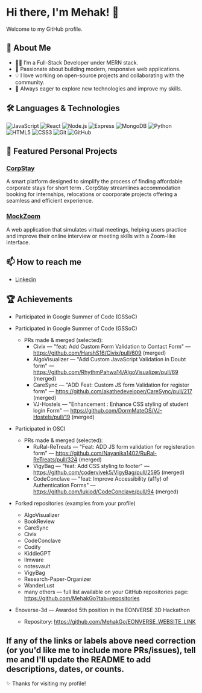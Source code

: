 
# Hi there, I'm Mehak! 👋

Welcome to my GitHub profile.

## 🚀 About Me

- 👩‍💻 I’m a Full-Stack Developer under MERN stack.
- 🌱 Passionate about building modern, responsive web applications.
- 💡 I love working on open-source projects and collaborating with the community.
- 🎯 Always eager to explore new technologies and improve my skills.

## 🛠️ Languages & Technologies

![JavaScript](https://img.shields.io/badge/-JavaScript-F7DF1E?style=flat&logo=javascript&logoColor=black)
![React](https://img.shields.io/badge/-React-61DAFB?style=flat&logo=react&logoColor=black)
![Node.js](https://img.shields.io/badge/-Node.js-339933?style=flat&logo=node.js&logoColor=white)
![Express](https://img.shields.io/badge/-Express-000000?style=flat&logo=express&logoColor=white)
![MongoDB](https://img.shields.io/badge/-MongoDB-47A248?style=flat&logo=mongodb&logoColor=white)
![Python](https://img.shields.io/badge/-Python-3776AB?style=flat&logo=python&logoColor=white)
![HTML5](https://img.shields.io/badge/-HTML5-E34F26?style=flat&logo=html5&logoColor=white)
![CSS3](https://img.shields.io/badge/-CSS3-1572B6?style=flat&logo=css3&logoColor=white)
![Git](https://img.shields.io/badge/-Git-F05032?style=flat&logo=git&logoColor=white)
![GitHub](https://img.shields.io/badge/-GitHub-181717?style=flat&logo=github&logoColor=white)

## 🌟 Featured Personal Projects

### [CorpStay](https://github.com/MehakGo/CorpStay)
A smart platform designed to simplify the process of finding affordable corporate stays for short term . CorpStay streamlines accommodation booking  for internships, relocations or coorporate projects offering a seamless and efficient experience.

### [MockZoom](https://github.com/MehakGo/MockZoom)
A web application that simulates virtual meetings, helping users practice and improve their online interview or meeting skills with a Zoom-like interface.


## 📫 How to reach me

- [Linkedin](https://www.linkedin.com/in/mehakgoyal13/)
 
## 🏆 Achievements

- Participated in Google Summer of Code (GSSoC)
 - Participated in Google Summer of Code (GSSoC)
	- PRs made & merged (selected):
		- Civix — "feat: Add Custom Form Validation to Contact Form" — https://github.com/HarshS16/Civix/pull/609 (merged)
		- AlgoVisualizer — "Add Custom JavaScript Validation in Doubt form" — https://github.com/RhythmPahwa14/AlgoVisualizer/pull/69 (merged)
		- CareSync — "ADD Feat: Custom JS form Validation for register form" — https://github.com/akathedeveloper/CareSync/pull/217 (merged)
		- VJ-Hostels — "Enhancement : Enhance CSS styling of student login Form" — https://github.com/DormMateOS/VJ-Hostels/pull/19 (merged)

 - Participated in OSCI
	- PRs made & merged (selected):
		- RuRal-ReTreats — "Feat: ADD JS form validation for registeration form" — https://github.com/Nayanika1402/RuRal-ReTreats/pull/324 (merged)
		- VigyBag — "feat: Add CSS styling to footer" — https://github.com/codervivek5/VigyBag/pull/2595 (merged)
		- CodeConclave — "feat: Improve Accessibility (a11y) of Authentication Forms" — https://github.com/lukiod/CodeConclave/pull/94 (merged)

 - Forked repositories (examples from your profile)
	 - AlgoVisualizer
	 - BookReview
	 - CareSync
	 - Civix
	 - CodeConclave
	 - Codify
	 - KiddieGPT
	 - llmware
	 - notesvault
	 - VigyBag
	 - Research-Paper-Organizer
	 - WanderLust
	 - many others — full list available on your GitHub repositories page: https://github.com/MehakGo?tab=repositories

 - Enoverse-3d — Awarded 5th position in the EONVERSE 3D Hackathon
	 - Repository: https://github.com/MehakGo/EONVERSE_WEBSITE_LINK

If any of the links or labels above need correction (or you'd like me to include more PRs/issues), tell me and I'll update the README to add descriptions, dates, or counts.
---

✨ Thanks for visiting my profile!
